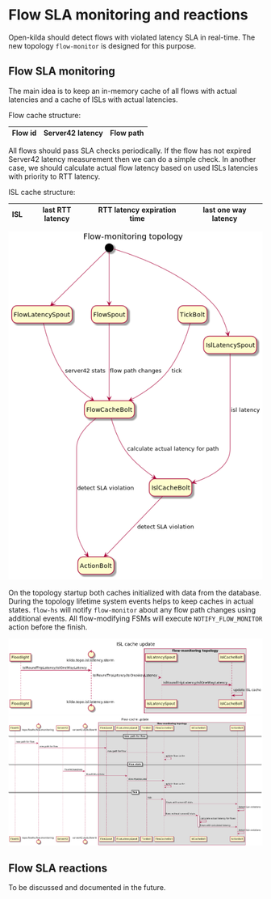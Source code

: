 # Flow SLA monitoring and reactions

Open-kilda should detect flows with violated latency SLA in real-time. The new topology `flow-monitor` is designed for this purpose. 

## Flow SLA monitoring
The main idea is to keep an in-memory cache of all flows with actual latencies and a cache of ISLs with actual latencies. 

Flow cache structure:

Flow id | Server42 latency | Flow path
--- | --- | ---

All flows should pass SLA checks periodically. If the flow has not expired Server42 latency measurement then we can do a simple check. In another case, we should calculate actual flow latency based on used ISLs latencies with priority to RTT latency. 

ISL cache structure:

ISL | last RTT latency | RTT latency expiration time | last one way latency
--- | --- | --- | ---

![Flow-monitoring](flow-monitoring.png "Flow monitoring")

On the topology startup both caches initialized with data from the database. During the topology lifetime system events helps to keep caches in actual states. `flow-hs` will notify `flow-monitor` about any flow path changes using additional events. All flow-modifying FSMs will execute `NOTIFY_FLOW_MONITOR` action before the finish. 

![Isl-cache-update](isl-cache-update.png "Isl cache update")
![Flow-cache-update](flow-cache-update.png "Flow cache update")

## Flow SLA reactions

To be discussed and documented in the future.